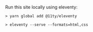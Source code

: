 
Run this site locally using eleventy:

`> yarn global add @11ty/eleventy`

`> eleventy --serve --formats=html,css`


